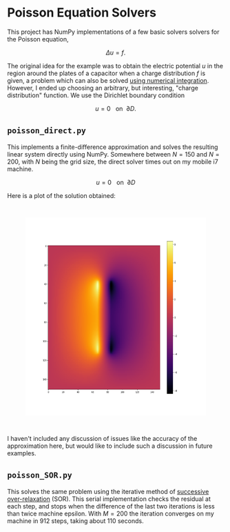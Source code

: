 # Poisson Equation Solvers

This project has NumPy implementations of a few basic solvers solvers for the Poisson equation,

$$\Delta u = f.$$

The original idea for the example was to obtain the electric potential $u$
in the region around the plates of a capacitor when a charge distribution $f$ is given, a problem
which can also be solved [using numerical integration](https://en.wikipedia.org/wiki/Electric_potential#Electric_potential_due_to_a_point_charge).
However, I ended up choosing an arbitrary, but interesting, "charge distribution" function.
We use the Dirichlet boundary condition

$$u = 0 ~~~\text{on}~~ \partial D.$$

## `poisson_direct.py`

This implements a finite-difference approximation and solves the resulting linear system directly
using NumPy. Somewhere between $N = 150$ and $N = 200$, with $N$ being
the grid size, the direct solver times out on my mobile i7 machine.

$$u = 0 ~~~\text{on}~~ \partial D$$

Here is a plot of the solution obtained:

<p align="center" style="margin: 3em;">
<img src="poisson_example.png" width="500" height="459">
</p>

I haven't included any discussion of issues like the accuracy of the
approximation here, but would like to include such a discussion in future examples.

## `poisson_SOR.py`

This solves the same problem using the iterative method of
[successive over-relaxation](https://en.wikipedia.org/wiki/Successive_over-relaxation)
(SOR).
This serial implementation checks the residual at each step, and stops when the difference
of the last two iterations is less than twice machine epsilon. With $M = 200$ the iteration
converges on my machine in 912 steps, taking about 110 seconds.
